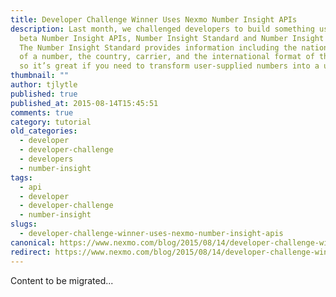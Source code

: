 ```yaml
---
title: Developer Challenge Winner Uses Nexmo Number Insight APIs
description: Last month, we challenged developers to build something using our
  beta Number Insight APIs, Number Insight Standard and Number Insight Basic.
  The Number Insight Standard provides information including the national format
  of a number, the country, carrier, and the international format of the number,
  so it’s great if you need to transform user-supplied numbers into a usable […]
thumbnail: ""
author: tjlytle
published: true
published_at: 2015-08-14T15:45:51
comments: true
category: tutorial
old_categories:
  - developer
  - developer-challenge
  - developers
  - number-insight
tags:
  - api
  - developer
  - developer-challenge
  - number-insight
slugs:
  - developer-challenge-winner-uses-nexmo-number-insight-apis
canonical: https://www.nexmo.com/blog/2015/08/14/developer-challenge-winner-uses-nexmo-number-insight-apis
redirect: https://www.nexmo.com/blog/2015/08/14/developer-challenge-winner-uses-nexmo-number-insight-apis
---
```

Content to be migrated...